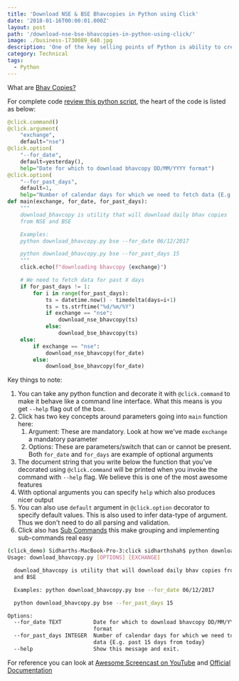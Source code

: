 ```yaml
---
title: 'Download NSE & BSE Bhavcopies in Python using Click'
date: '2018-01-16T00:00:01.000Z'
layout: post
path: '/download-nse-bse-bhavcopies-in-python-using-click/'
image: ./business-1730089_640.jpg
description: 'One of the key selling points of Python is ability to create command line script that have ability to automate some mundane tasks. Bhav Copies are equivalent to data feeds we get from exchanges. We wanted to demonstrate power of simple scripts, so we chose'
category: Technical
tags:
  - Python
---
```


What are [Bhav Copies?](https://www.quora.com/What-are-the-BHAV-copy-reports-of-NSE)

<!--more-->

For complete code [review this python script](https://raw.githubusercontent.com/fafadiatech/ft-learnings/master/python/click/download_bhavcopy.py), the heart of the code is listed as below:

```python
@click.command()
@click.argument(
    "exchange",
    default="nse")
@click.option(
    "--for_date",
    default=yesterday(),
    help="Date for which to download bhavcopy DD/MM/YYYY format")
@click.option(
    "--for_past_days",
    default=1,
    help="Number of calendar days for which we need to fetch data {E.g. past 15 days from today}")
def main(exchange, for_date, for_past_days):
    """
    download_bhavcopy is utility that will download daily bhav copies
    from NSE and BSE

    Examples:
    python download_bhavcopy.py bse --for_date 06/12/2017

    python download_bhavcopy.py bse --for_past_days 15
    """
    click.echo(f"downloading bhavcopy {exchange}")

    # We need to fetch data for past X days
    if for_past_days != 1:
        for i in range(for_past_days):
            ts = datetime.now() - timedelta(days=i+1)
            ts = ts.strftime("%d/%m/%Y")
            if exchange == "nse":
                download_nse_bhavcopy(ts)
            else:
                download_bse_bhavcopy(ts)
    else:
        if exchange == "nse":
            download_nse_bhavcopy(for_date)
        else:
            download_bse_bhavcopy(for_date)
```

Key things to note:

1. You can take any python function and decorate it with `@click.command` to make it behave like a command line interface. What this means is you get `--help` flag out of the box.
1. Click has two key concepts around parameters going into `main` function here:
   1. Argument: These are mandatory. Look at how we've made `exchange` a mandatory parameter
   2. Options: These are parameters/switch that can or cannot be present. Both `for_date` and `for_days` are example of optional arguments
1. The document string that you write below the function that you've decorated using `@click.command` will be printed when you invoke the command with `--help` flag. We believe this is one of the most awesome features
1. With optional arguments you can specify `help` which also produces nicer output
1. You can also use `default` argument in `@click.option` decorator to specify default values. This is also used to infer data-type of argument. Thus we don't need to do all parsing and validation.
1. Click also has [Sub Commands](http://click.pocoo.org/6/commands/) this make grouping and implementing sub-commands real easy

```sh
(click_demo) Sidharths-MacBook-Pro-3:click sidharthshah$ python download_bhavcopy.py --help
Usage: download_bhavcopy.py [OPTIONS] [EXCHANGE]

  download_bhavcopy is utility that will download daily bhav copies from NSE
  and BSE

  Examples: python download_bhavcopy.py bse --for_date 06/12/2017

  python download_bhavcopy.py bse --for_past_days 15

Options:
  --for_date TEXT          Date for which to download bhavcopy DD/MM/YYYY
                           format
  --for_past_days INTEGER  Number of calendar days for which we need to fetch
                           data {E.g. past 15 days from today}
  --help                   Show this message and exit.
```

For reference you can look at [Awesome Screencast on YouTube](https://www.youtube.com/watch?v=kNke39OZ2k0) and [Official Documentation](http://click.pocoo.org/6/commands/)
